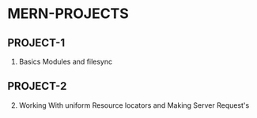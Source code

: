 # MERN-PROJECTS


## PROJECT-1
1. Basics Modules and filesync 


## PROJECT-2
2. Working With uniform Resource locators and Making Server Request's

